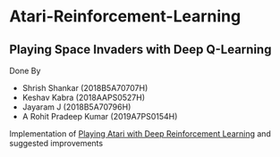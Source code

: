 # Atari-Reinforcement-Learning
## Playing Space Invaders with Deep Q-Learning

Done By
* Shrish Shankar (2018B5A70707H)
* Keshav Kabra (2018AAPS0527H)
* Jayaram J  (2018B5A70796H)
* A Rohit Pradeep Kumar (2019A7PS0154H)

Implementation of [Playing Atari with Deep Reinforcement Learning](https://arxiv.org/pdf/1312.5602v1.pdf) and suggested improvements